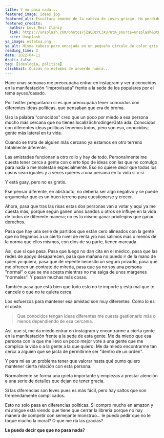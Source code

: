 ```yaml
---
title: Y no pasa nada...
featured_image: ideas.jpg
featured_alt: Escultura enorme de la cabeza de joven griego. Ha perdido como de base de la nariz hacia arriba. En todos de grises.
featured_credits:
  author: Levi Meir Clancy
  link: https://unsplash.com/photos/jZaQOzrC3XU?utm_source=unsplash&utm_medium=referral&utm_content=creditCopyText
  site: Unsplash
ya_image: estatua.png
ya_alt: Misma cabeza pero encajada en un pequeño círculo de color gris..
reading_time: 3
date: 2022-04-11
draft: false
tag: [ideologia, politica]
clickbait: Quizás no estemos de acuerdo nunca...
---
```


Hace unas semanas me preocupaba entrar en instagram y ver a conocidos en la manifestación "improvisada" frente a la sede de los populares por el tema ayuso/casado.

Por twitter preguntaron si es que preocupaba tener conocidos con diferentes ideas políticas, que pensaban que era de broma.

Uso la palabra "conocidos" creo que un poco por miedo a esa persona mucho más cercana que no tienes localizSchrodingerGata
ada.
Conocidos con diferentes ideas políticas tenemos todos, pero son eso, conocidos; gente más lateral en tu vida.

Cuando se trata de alguien más cercano ya estamos en otro terreno totalmente diferente.

Las amistades funcionan a otro rollo y hay de todo. Personalmente me cuesta tener cerca a gente con cierto tipo de ideas con las que no comulgo para nada o me molestan especialmente. Eso no quiere decir que todos los casos sean iguales y a veces quieres a una persona en tu vida sí o sí. 

Y está guay, pero no es gratis.

Ese pensar diferente, en abstracto, no debería ser algo negativo y se puede argumentar que es un buen terreno para cuestionarse y crecer.

Ahora, pasa que tras las risas estas dos personas van a votar y aquí ya me cuesta más, porque según ganen unos bandos u otros se influye en la vida de todos de diferente manera; no es lo mismo ganar privilegios que ganar derechos.

Pasa que hay una serie de partidos que están cero alineados con la gente que no llegamos a un cierto nivel de renta y/o nos salimos más o menos de la norma que ellos mismos, con dios de su parte, tienen marcada.

Así, que sí que pasa. Pasa que luego no dan cita en el médico, pasa que las redes de apoyo desaparecen, pasa que mañana no puedo ir de la mano de quien yo quiera, pasa que de repente necesito un seguro privado, pasa que me ofrecen un contrato de mireda, pasa que ya no soy una persona "normal" o que se me acepta mientras no me salga de unos márgenes "normales". Y pasan muchas más cosas.

También pasa que está bien que todo esto no te importe y está mal que te cancele o que no te quiera cerca.

Los esfuerzos para mantener esa amistad son muy diferentes. Como lo es el coste.

> Que conocidos tengan ideas diferentes me cuesta gestionarlo más o menos dependiendo de esa cercanía.

Así, que sí, me da miedo entrar en instagram y encontrarme a cierta gente en la manifestación frente a la sede de esta gente. Me da miedo que esa persona con la que me llevo un poco mejor vote a una gente que me complica la vida o a la gente a la que quiero. Me da miedo encontrarme tan cerca a alguien que se jacta de permitirme ser "dentro de un orden".

Y para mi es un problema tener que valorar hasta qué punto quiero mantener cierta relación con esta persona.

Normalmente se forma una grieta importante y empiezas a prestar atención a una serie de detalles que dejan de tener gracia. 

Si las diferencias son leves pues es más fácil, pero hay saltos que son tremendamente complicados.

Esto no solo pasa en diferencias políticas. Si compro mucho en amazon y mi amigue está viendo que tiene que cerrar la librería porque no hay manera de competir con semejante monstruo… le puedo pedir que no le toque mucho la moral? O que me ría las gracias?

**Le puedo decir que que no pasa nada?**
